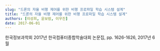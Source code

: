 ```yaml
---
slug: "드론의 자율 비행 제어를 위한 비행 프로파일 학습 시스템 설계"
title: "드론의 자율 비행 제어를 위한 비행 프로파일 학습 시스템 설계"
authors: [이성희, 윤보람, 이우진]
date: 2017-06-01
---
```


한국정보과학회 2017년 한국컴퓨터종합학술대회 논문집, pp. 1626-1626, 2017년 6월

